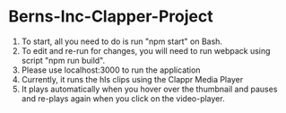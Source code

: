 # Berns-Inc-Clapper-Project

1. To start, all you need to do is run "npm start" on Bash.
2. To edit and re-run for changes, you will need to run webpack using script "npm run build".
3. Please use localhost:3000 to run the application
4. Currently, it runs the hls clips using the Clappr Media Player
5. It plays automatically when you hover over the thumbnail and pauses and re-plays again when you click on the video-player.
